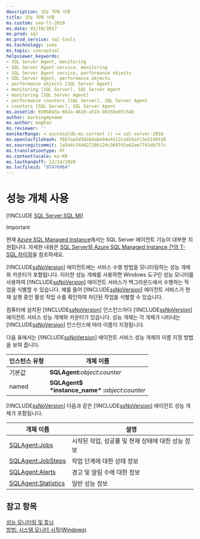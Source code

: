 ```yaml
---
description: 성능 개체 사용
title: 성능 개체 사용
ms.custom: seo-lt-2019
ms.date: 01/19/2017
ms.prod: sql
ms.prod_service: sql-tools
ms.technology: ssms
ms.topic: conceptual
helpviewer_keywords:
- SQL Server Agent, monitoring
- SQL Server Agent service, monitoring
- SQL Server Agent service, performance objects
- SQL Server Agent, performance objects
- performance objects [SQL Server Agent]
- monitoring [SQL Server], SQL Server Agent
- monitoring [SQL Server Agent]
- performance counters [SQL Server], SQL Server Agent
- counters [SQL Server], SQL Server Agent
ms.assetid: 830b843a-6b2a-4620-a51b-98358e9fc54b
author: markingmyname
ms.author: maghan
ms.reviewer: ''
monikerRange: = azuresqldb-mi-current || >= sql-server-2016
ms.openlocfilehash: f6b7aa5d5028dabe94e9112ca935afc3e5199fd6
ms.sourcegitcommit: 1a544cf4dd2720b124c3697d1e62ae7741db757c
ms.translationtype: HT
ms.contentlocale: ko-KR
ms.lasthandoff: 12/14/2020
ms.locfileid: "97476964"
---
```

# <a name="use-performance-objects"></a>성능 개체 사용
[!INCLUDE [SQL Server SQL MI](../../includes/applies-to-version/sql-asdbmi.md)]

> [!IMPORTANT]  
> 현재 [Azure SQL Managed Instance](/azure/sql-database/sql-database-managed-instance)에서는 SQL Server 에이전트 기능이 대부분 지원됩니다. 자세한 내용은 [SQL Server와 Azure SQL Managed Instance 간의 T-SQL 차이점](/azure/sql-database/sql-database-managed-instance-transact-sql-information#sql-server-agent)을 참조하세요.

[!INCLUDE[ssNoVersion](../../includes/ssnoversion-md.md)] 에이전트에는 서비스 수행 방법을 모니터링하는 성능 개체와 카운터가 포함됩니다. 이러한 성능 개체를 사용하면 Windows 도구인 성능 모니터를 사용하여 [!INCLUDE[ssNoVersion](../../includes/ssnoversion-md.md)] 에이전트 서비스가 백그라운드에서 수행하는 작업을 식별할 수 있습니다. 예를 들어 [!INCLUDE[ssNoVersion](../../includes/ssnoversion-md.md)] 에이전트 서비스가 현재 실행 중인 활성 작업 수를 확인하여 차단된 작업을 식별할 수 있습니다.  
  
컴퓨터에 설치된 [!INCLUDE[ssNoVersion](../../includes/ssnoversion-md.md)] 인스턴스마다 [!INCLUDE[ssNoVersion](../../includes/ssnoversion-md.md)] 에이전트 서비스 성능 개체와 카운터가 있습니다. 성능 개체는 각 개체가 나타내는 [!INCLUDE[ssNoVersion](../../includes/ssnoversion-md.md)] 인스턴스에 따라 이름이 지정됩니다.  
  
다음 표에서는 [!INCLUDE[ssNoVersion](../../includes/ssnoversion-md.md)] 에이전트 서비스 성능 개체의 이름 지정 방법을 보여 줍니다.  
  
|인스턴스 유형|개체 이름|  
|-----------------|---------------|  
|기본값|**SQLAgent:**_object_:_counter_|  
|named|**SQLAgent$**<br /> **&#42;instance_name&#42; :**_object_:_counter_|  
  
[!INCLUDE[ssNoVersion](../../includes/ssnoversion-md.md)] 다음과 같은 [!INCLUDE[ssNoVersion](../../includes/ssnoversion-md.md)] 에이전트 성능 개체가 포함됩니다.  
  
|개체 이름|설명|  
|---------------|---------------|  
|[SQLAgent:Jobs](../../relational-databases/performance-monitor/sql-server-agent-jobs-object.md)|시작된 작업, 성공률 및 현재 상태에 대한 성능 정보|  
|[SQLAgent:JobSteps](../../relational-databases/performance-monitor/sql-server-agent-jobsteps-object.md)|작업 단계에 대한 상태 정보|  
|[SQLAgent:Alerts](../../relational-databases/performance-monitor/sql-server-agent-alerts-object.md)|경고 및 알림 수에 대한 정보|  
|[SQLAgent:Statistics](../../relational-databases/performance-monitor/sql-server-agent-statistics-object.md)|일반 성능 정보|  
  
## <a name="see-also"></a>참고 항목  
[성능 모니터링 및 튜닝](../../relational-databases/performance/monitor-and-tune-for-performance.md)  
[방법: 시스템 모니터 시작(Windows)](../../relational-databases/performance/start-system-monitor-windows.md)  
